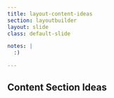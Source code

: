 ```yaml
---
title: layout-content-ideas
section: layoutbuilder
layout: slide
class: default-slide

notes: |
  :)

---
```


## Content Section Ideas
